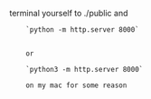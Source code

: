 terminal yourself to ./public and
        
        `python -m http.server 8000`


        or

        `python3 -m http.server 8000`

        on my mac for some reason

